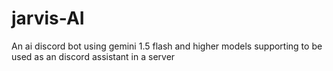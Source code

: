 # jarvis-AI
An ai discord bot using gemini 1.5 flash and higher models supporting to be used as an discord assistant in a server

